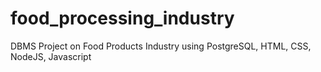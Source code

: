 # food_processing_industry
DBMS Project on Food Products Industry using PostgreSQL, HTML, CSS, NodeJS, Javascript
